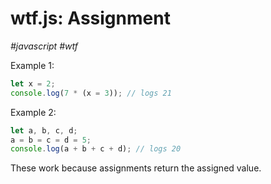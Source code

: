 # wtf.js: Assignment

_#javascript_ _#wtf_

Example 1:

```javascript
let x = 2;
console.log(7 * (x = 3)); // logs 21
```

Example 2:

```javascript
let a, b, c, d;
a = b = c = d = 5;
console.log(a + b + c + d); // logs 20
```

These work because assignments return the assigned value.
